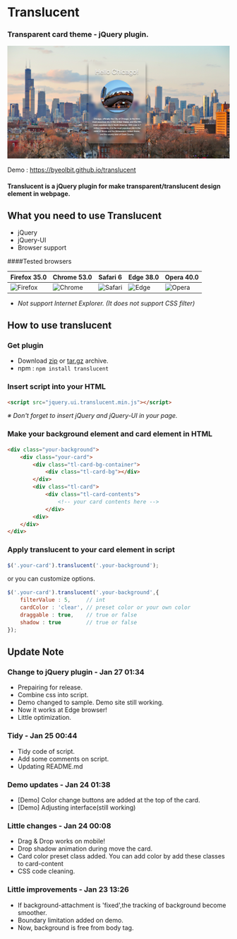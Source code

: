 # Translucent
### Transparent card theme - jQuery plugin.
<img src="https://github.com/byeolbit/byeolbit.github.io/raw/master/title.png?raw=true" alt="Title image" style="max-width:100%;">

Demo : https://byeolbit.github.io/translucent

#### **Translucent** is a jQuery plugin for make transparent/translucent design element in webpage.

## What you need to use Translucent
- jQuery
- jQuery-UI
- Browser support

####Tested browsers

Firefox 35.0 | Chrome 53.0  | Safari 6 | Edge 38.0 | Opera 40.0
--------|--------|--------|------|-------
<img src="https://github.com/alrra/browser-logos/raw/master/src/firefox/firefox_128x128.png" alt="Firefox"> | <img src="https://github.com/alrra/browser-logos/raw/master/src/chrome/chrome_128x128.png" alt="Chrome"> | <img src="https://github.com/alrra/browser-logos/raw/master/src/safari/safari_128x128.png" alt="Safari"> | <img src="https://github.com/alrra/browser-logos/raw/master/src/edge/edge_128x128.png" alt="Edge"> | <img src="https://github.com/alrra/browser-logos/raw/master/src/opera/opera_128x128.png" alt="Opera">

* *Not support Internet Explorer. (It does not support CSS filter)*

## How to use translucent

### Get plugin
- Download [zip](https://github.com/byeolbit/translucent/archive/master.zip) or [tar.gz](https://github.com/byeolbit/translucent/archive/master.tar.gz) archive.
- npm : `npm install translucent`

### Insert script into your HTML
```html
<script src="jquery.ui.translucent.min.js"></script>
```
*※ Don't forget to insert jQuery and jQuery-UI in your page.*

### Make your background element and card element in HTML

```html
<div class="your-background">
    <div class="your-card">
        <div class="tl-card-bg-container">
            <div class="tl-card-bg"></div>
        </div>
        <div class="tl-card">
            <div class="tl-card-contents">
                <!-- your card contents here -->
            </div>
        <div>
    </div>
</div>
```


### Apply translucent to your card element in script

```javascript
$('.your-card').translucent('.your-background');
```
  or you can customize options.


```javascript
$('.your-card').translucent('.your-background',{
    filterValue : 5,     // int
    cardColor : 'clear', // preset color or your own color
    draggable : true,    // true or false
    shadow : true        // true or false
});
```

## Update Note

### Change to jQuery plugin - Jan 27 01:34
- Prepairing for release.
- Combine css into script.
- Demo changed to sample. Demo site still working.
- Now it works at Edge browser!
- Little optimization.

### Tidy - Jan 25 00:44
- Tidy code of script.
- Add some comments on script.
- Updating README.md

### Demo updates - Jan 24 01:38
- [Demo] Color change buttons are added at the top of the card.
- [Demo] Adjusting interface(still working)

### Little changes - Jan 24 00:08
- Drag & Drop works on mobile!
- Drop shadow animation during move the card.
- Card color preset class added. You can add color by add these classes to card-content
- CSS code cleaning.

### Little improvements - Jan 23 13:26
- If background-attachment is 'fixed',the tracking of background become smoother.
- Boundary limitation added on demo.
- Now, background is free from body tag.

